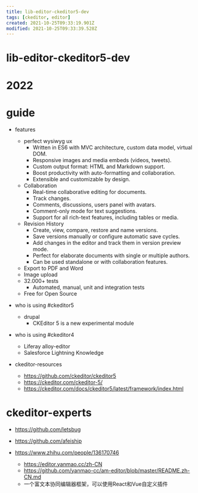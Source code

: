 ```yaml
---
title: lib-editor-ckeditor5-dev
tags: [ckeditor, editor]
created: 2021-10-25T09:33:19.901Z
modified: 2021-10-25T09:33:39.528Z
---
```


# lib-editor-ckeditor5-dev

# 2022

# guide
- features
  - perfect wysiwyg ux
    - Written in ES6 with MVC architecture, custom data model, virtual DOM.
    - Responsive images and media embeds (videos, tweets).
    - Custom output format: HTML and Markdown support.
    - Boost productivity with auto-formatting and collaboration.
    - Extensible and customizable by design.
  - Collaboration
    - Real-time collaborative editing for documents.
    - Track changes.
    - Comments, discussions, users panel with avatars.
    - Comment-only mode for text suggestions.
    - Support for all rich-text features, including tables or media.
  - Revision History
    - Create, view, compare, restore and name versions.
    - Save versions manually or configure automatic save cycles.
    - Add changes in the editor and track them in version preview mode.
    - Perfect for elaborate documents with single or multiple authors.
    - Can be used standalone or with collaboration features.
  - Export to PDF and Word
  - Image upload
  - 32.000+ tests
    - Automated, manual, unit and integration tests 
  - Free for Open Source

- who is using #ckeditor5
  - drupal
    - CKEditor 5 is a new experimental module

- who is using #ckeditor4
  - Liferay alloy-editor
  - Salesforce Lightning Knowledge

- ckeditor-resources
  - https://github.com/ckeditor/ckeditor5
  - https://ckeditor.com/ckeditor-5/
  - https://ckeditor.com/docs/ckeditor5/latest/framework/index.html
# ckeditor-experts
- https://github.com/letsbug

- https://github.com/afeiship

- https://www.zhihu.com/people/136170746
  - https://editor.yanmao.cc/zh-CN
  - https://github.com/yanmao-cc/am-editor/blob/master/README.zh-CN.md
  - 一个富文本协同编辑器框架，可以使用React和Vue自定义插件

